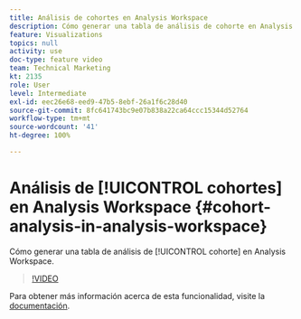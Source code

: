 ```yaml
---
title: Análisis de cohortes en Analysis Workspace
description: Cómo generar una tabla de análisis de cohorte en Analysis Workspace.
feature: Visualizations
topics: null
activity: use
doc-type: feature video
team: Technical Marketing
kt: 2135
role: User
level: Intermediate
exl-id: eec26e68-eed9-47b5-8ebf-26a1f6c28d40
source-git-commit: 8fc641743bc9e07b838a22ca64ccc15344d52764
workflow-type: tm+mt
source-wordcount: '41'
ht-degree: 100%

---
```


# Análisis de [!UICONTROL cohortes] en Analysis Workspace {#cohort-analysis-in-analysis-workspace}

Cómo generar una tabla de análisis de [!UICONTROL cohorte] en Analysis Workspace.

>[!VIDEO](https://video.tv.adobe.com/v/3430075/?quality=12&learn=on&captions=spa)

Para obtener más información acerca de esta funcionalidad, visite la [documentación](https://experienceleague.adobe.com/docs/analytics/analyze/analysis-workspace/visualizations/cohort-table/cohort-analysis.html?lang=es).

